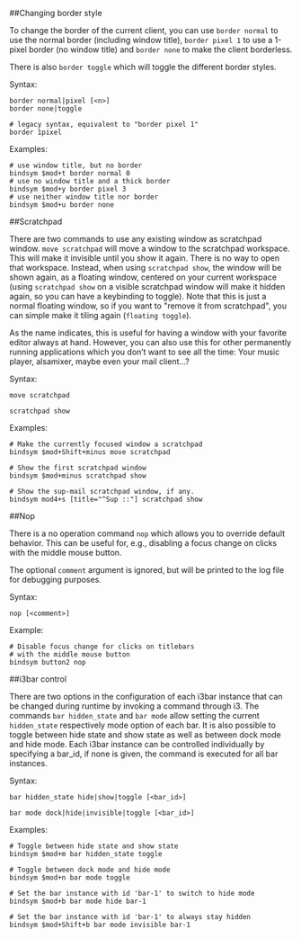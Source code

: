 ##Changing border style

To change the border of the current client, you can use `border normal` to use the normal border (including window title), `border pixel 1` to use a 1-pixel border (no window title) and `border none`
to make the client borderless.

There is also `border toggle` which will toggle the different border styles.

Syntax:

```
border normal|pixel [<n>]
border none|toggle

# legacy syntax, equivalent to "border pixel 1"
border 1pixel
```

Examples:

```
# use window title, but no border
bindsym $mod+t border normal 0
# use no window title and a thick border
bindsym $mod+y border pixel 3
# use neither window title nor border
bindsym $mod+u border none
```

##Scratchpad

There are two commands to use any existing window as scratchpad window.
`move scratchpad` will move a window to the scratchpad workspace. This will make it invisible
until you show it again. There is no way to open that workspace. Instead, when using `scratchpad show`,
the window will be shown again, as a floating window, centered on your current workspace (using
`scratchpad show` on a visible scratchpad window will make it hidden again, so you can have a keybinding
to toggle). Note that this is just a normal floating window, so if you want to "remove it
from scratchpad", you can simple make it tiling again (`floating toggle`).

As the name indicates, this is useful for having a window with your favorite editor always at hand.
However, you can also use this for other permanently running applications which you don’t want
to see all the time: Your music player, alsamixer, maybe even your mail client…?

Syntax:

```
move scratchpad

scratchpad show
```

Examples:

```
# Make the currently focused window a scratchpad
bindsym $mod+Shift+minus move scratchpad

# Show the first scratchpad window
bindsym $mod+minus scratchpad show

# Show the sup-mail scratchpad window, if any.
bindsym mod4+s [title="^Sup ::"] scratchpad show
```

##Nop

There is a no operation command `nop` which allows you to override default behavior.
This can be useful for, e.g., disabling a focus change on clicks with the middle mouse button.

The optional `comment` argument is ignored, but will be printed to the log file for debugging purposes.

Syntax:

```
nop [<comment>]
```

Example:

```
# Disable focus change for clicks on titlebars
# with the middle mouse button
bindsym button2 nop
```

##i3bar control

There are two options in the configuration of each i3bar instance that can be changed during
runtime by invoking a command through i3. The commands `bar hidden_state` and `bar mode` allow setting
the current `hidden_state` respectively mode option of each bar. It is also possible to toggle
between hide state and show state as well as between dock mode and hide mode. Each i3bar instance
can be controlled individually by specifying a bar_id, if none is given, the command is executed for
all bar instances.

Syntax:

```
bar hidden_state hide|show|toggle [<bar_id>]

bar mode dock|hide|invisible|toggle [<bar_id>]
```

Examples:

```
# Toggle between hide state and show state
bindsym $mod+m bar hidden_state toggle

# Toggle between dock mode and hide mode
bindsym $mod+n bar mode toggle

# Set the bar instance with id 'bar-1' to switch to hide mode
bindsym $mod+b bar mode hide bar-1

# Set the bar instance with id 'bar-1' to always stay hidden
bindsym $mod+Shift+b bar mode invisible bar-1
```
